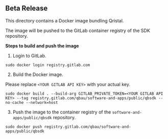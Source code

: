 ## Beta Release 

This directory contains a Docker image bundling Qristal.

The image will be pushed to the GitLab container registry of the SDK repository.


**Steps to build and push the image**

1. Login to GitLab.

```
sudo docker login registry.gitlab.com
```

2. Build the Docker image.

Please replace `<YOUR GITLAB API KEY>` with your actual key.

```
sudo docker build . --build-arg GITLAB_PRIVATE_TOKEN=<YOUR GITLAB API KEY> --tag registry.gitlab.com/qbau/software-and-apps/public/qbsdk --no-cache --network=host
```  
   

3. Push the image to the container registry of the `software-and-apps/public/qbsdk` repository.   

```
sudo docker push registry.gitlab.com/qbau/software-and-apps/public/qbsdk
```
